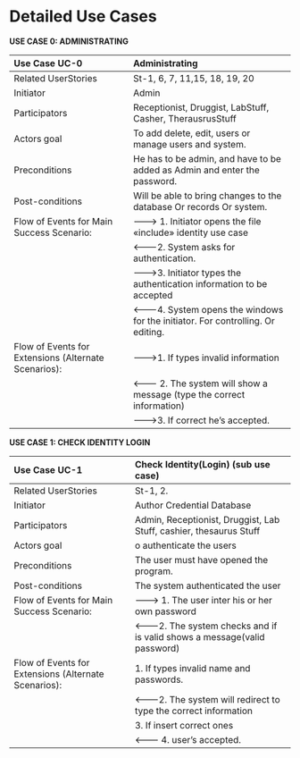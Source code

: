 # Detailed Use Cases #


**USE CASE 0: ADMINISTRATING** 

   
| Use Case UC-0            | Administrating                                                                  |  
|:-------------------------|:--------------------------------------------------------------------------------|  
| Related UserStories      |St-1, 6, 7, 11,15, 18, 19, 20                                                    |  
| Initiator                |Admin                                                                            |  
| Participators            |Receptionist, Druggist, LabStuff, Casher, TherausrusStuff                        |   
| Actors goal              |To add delete, edit, users or manage users and system.                           |  
| Preconditions            |He has to be admin, and have to be added as Admin and enter the password.        |  
| Post-conditions          |Will be able to bring changes to the database Or records Or system.              |  
|Flow of Events for Main Success Scenario:|&#45;&#45;&#45;&#62; 1. Initiator opens the file &#171;include&#187; identity use case|  
|                          |&#60;&#45;&#45;&#45;2. System asks for authentication.                           |     
|                          |&#45;&#45;&#45;&#62;3. Initiator types the authentication information to be accepted|   
|                          |&#60;&#45;&#45;&#45;4. System opens the windows for the initiator. For controlling. Or editing.|    
|Flow of Events for Extensions (Alternate Scenarios):|&#45;&#45;&#45;&#62;1. If types invalid information                    |  
|                          |&#60;&#45;&#45;&#45; 2. The system will show a message (type the correct information)|  
|                          |&#45;&#45;&#45;&#62;3. If correct he’s accepted.                                     |  

**USE CASE 1: CHECK IDENTITY LOGIN**  
   
| Use Case UC-1            | Check Identity(Login) (sub use case)                                            |  
|:-------------------------|:--------------------------------------------------------------------------------|  
| Related UserStories      |St-1, 2.                                                                         |  
| Initiator                |Author Credential Database                                                       |  
| Participators            |Admin, Receptionist, Druggist, Lab Stuff, cashier, thesaurus Stuff               |   
| Actors goal              |o authenticate the users                                                         |  
| Preconditions            |The user must have opened the program.                                           |  
| Post-conditions          |The system authenticated the user                                                |  
|Flow of Events for Main Success Scenario:|&#45;&#45;&#45;&#62; 1. The user inter his or her own password    |  
|                          |&#60;&#45;&#45;&#45;2. The system checks and if is valid shows a message(valid password)|    
|Flow of Events for Extensions (Alternate Scenarios):|1. If types invalid name and passwords.                |  
|                          | &#60;&#45;&#45;&#45;2. The system will redirect to type the correct information |  
|                          | 3. If insert correct ones                                                       |   
|                          |&#60;&#45;&#45;&#45; 4. user’s accepted.                                         |




